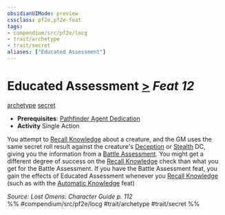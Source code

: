 ```yaml
---
obsidianUIMode: preview
cssclass: pf2e,pf2e-feat
tags:
- compendium/src/pf2e/locg
- trait/archetype
- trait/secret
aliases: ["Educated Assessment"]
---
```

# Educated Assessment  [>](/rules/core-rulebook/chapter-9-playing-the-game.md#Actions "Single Action") *Feat 12*  
[archetype](/rules/traits/archetype.md)  [secret](/rules/traits/secret.md)  

- **Prerequisites**: [Pathfinder Agent Dedication](/compendium/feats/pathfinder-agent-dedication-lowg.md)
- **Activity** Single Action

You attempt to [Recall Knowledge](/rules/actions/recall-knowledge.md) about a creature, and the GM uses the same secret roll result against the creature's [Deception](/compendium/skills.md#Deception) or [Stealth](/compendium/skills.md#Stealth) DC, giving you the information from a [Battle Assessment](/compendium/feats/battle-assessment.md). You might get a different degree of success on the [Recall Knowledge](/rules/actions/recall-knowledge.md) check than what you get for the Battle Assessment. If you have the Battle Assessment feat, you gain the effects of Educated Assessment whenever you [Recall Knowledge](/rules/actions/recall-knowledge.md) (such as with the [Automatic Knowledge](/compendium/feats/automatic-knowledge.md) feat)

*Source: Lost Omens: Character Guide p. 112*  
%% #compendium/src/pf2e/locg #trait/archetype #trait/secret %%